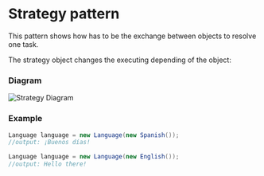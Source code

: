 # Strategy pattern

This pattern shows how has to be the exchange between objects to resolve one task. 

The strategy object changes the executing depending of the object:



### Diagram



![Strategy Diagram](https://i.imgur.com/ywQ2nBM.jpg)



### Example

```java
Language language = new Language(new Spanish());
//output: ¡Buenos días!
```

```java
Language language = new Language(new English());
//output: Hello there!
```